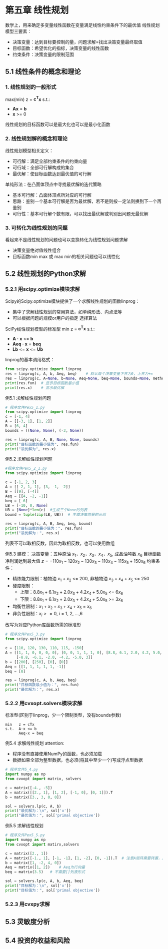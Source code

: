 # 第五章 线性规划
数学上，用来确定多变量线性函数在变量满足线性约束条件下的最优值
线性规划模型三要素：
- 决策变量：达到目标要控制的量，问题求解=找出决策变量最终取值
- 目标函数：希望优化的指标，决策变量的线性函数
- 约束条件：决策变量的限制范围

## 5.1 线性条件的概念和理论
### 1. 线性规划的一般形式
max(min) z = $\mathbf{c^{T}}$${\mathbf{x}}$
s.t.:
- $\mathbf{Ax}$ = $\mathbf{b}$
- $\mathbf{x}$ >= 0

线性规划的目标函数可以是最大化也可以是最小化函数

### 2. 线性规划解的概念和理论
线性规划模型相关定义：
- 可行解：满足全部约束条件的约束向量
- 可行域：全部可行解构成的集合
- 最优解：使目标函数达到最优值的可行解

单纯形法：在凸面体顶点中寻找最优解的迭代策略
- 基本可行解：凸面体顶点所对应的可行解
- 思路：鉴别一个基本可行解是否为最优解，若不是则按一定法则换到下一个再鉴别
- 可行性：基本可行解个数有限，可以找出最优解或判别出问题无最优解

### 3. 可转化为线性规划的问题
看起来不是线性规划的问题也可以变换转化为线性规划问题求解
- 决策变量绝对值线性组合
- 目标函数min max 或 max min的相关问题也可以线性化

## 5.2 线性规划的Python求解

### 5.2.1 用scipy.optimize模块求解
Scipy的Scipy.optimize模块提供了一个求解线性规划的函数linprog：
- 集中了求解线性规划的常用算法，如单纯形法、内点法等
- 可以根据问题的规模or用户的指定 选择算法

SciPy线性规划模型的标准型
min z = $\mathbf{c^{T}x}$
s.t.:
- $\mathbf{A·x}$ <=  $\mathbf{b}$
- $\mathbf{Aeq·x}$ = $\mathbf{beq}$
- $\mathbf{Lb}$ <= $\mathbf{x}$ <= $\mathbf{Ub}$

linprog的基本调用格式：
``` py
from scipy.optimize import linprog
res = linprog(c, A, b, Aeq, beq)    # 默认每个决策变量下界为0，上界为+∞
res = linprog(c, A=None, b=None, Aeq=None, beq=None, bounds=None, method='simplex')
print(res.fun)  # 显示目标函数最小值
print(res.x)    # 显示最优解
```

例5.1 求解线性规划问题
``` py
# 程序文件Pex5_1.py
from scipy.optimize import linprog
c = [-1, 4]
A = [[-3, 1], [1, 2]]
B = [6, 4]
bounds = ((None, None), (-3, None))

res = linprog(c, A, B, None, None, bounds)
print("目标函数的最小值为", res.fun)
print("最优解为", res.x)
```

例5.2 求解线性规划问题
``` py
#程序文件Pex5_2_1.py
from scipy.optimize import linprog

c = [-1, 2, 3]
A = [[-2, 1, 1], [3, -1, -2]]
B = [[9], [-4]]
Aeq = [[4, -2, -1]]
beq = [-6]
LB = [-10, 0, None]
UB = [None]*len(c)  #生成三个None的列表
bound = tuple(zip(LB, UB))  # 生成决策向量的元组

res = linprog(c, A, B, Aeq, beq, bound)
print("目标函数的最小值为：", res.fun)
print("最优解为：", res.x)
```
列表不可以取相反数，因此为取相反数，也可以使用数组

例5.3 
建模：
决策变量：五种原油 $x_{1}，x_{2}，x_{3}，x_{4}，x_{5}$, 成品油吨数 $x_{6}$
目标函数净利润达到最大值 $z = -110x_{1} -120x_{2} -130x_{3} -110x_{4} -115x_{5} + 150x_{6}$
约束条件：
- 精炼能力限制：植物油 $x_{1} + x_{2}$ <= 200, 非植物油 $x_{3} + x_{4} + x_{5}$ <= 250
- 硬度限制：
    - 上限：$8.8x_{1}+6.1x_{2}+2.0x_{3}+4.2x_{4}+5.0x_{5}$ <= $6x_{6}$
    - 下限：$8.8x_{1}+6.1x_{2}+2.0x_{3}+4.2x_{4}+5.0x_{5}$ >= $3x_{6}$
- 均衡性限制：$x_{1}+x_{2}+x_{3}+x_{4}+x_{5}$ = $x_{6}$
- 非负性限制：$x_{i}>=0$, i = 1, 2, ...,6

改写为对应Python库函数所需的标准形
``` py
# 程序文件Pex5_3.py
from scipy.optimize import linprog

c = [110, 120, 130, 110, 115, -150]
A = [[1, 1, 0, 0, 0, 0], [0, 0, 1, 1, 1, 0], [8.8, 6.1, 2.0, 4.2, 5.0, -6],
     [-8.8, -6.1, -2.0, -4.2, -5.0, 3]]
b = [[200], [250], [0], [0]]
Aeq = [[1, 1, 1, 1, 1, -1]]
beq = [0]

res = linprog(c, A, b, Aeq, beq)
print("目标函数最小值为：", res.fun)
print("最优解为：", res.x)
```

### 5.2.2 用cvxopt.solvers模块求解
标准型(区别于linprog，少一个限制类型，没有bounds参数)
``` 
min   z = cTx
s.t.  A·x <= b
      Aeq·x = beq
```
例5.4 求解线性规划
attention:
- 程序没有直接使用NumPy的函数，也必须加载
- 数据如果全部为整型数据，也必须(将其中至少一个)写成浮点型数据
``` py
# 程序文件5_4.py
import numpy as np
from cvxopt import matrix, solvers

c = matrix([-4., -5])
A = matrix([[2., 1], [1, 2], [-1, 0], [0, 1]]).T
b = matrix([3., 3, 0, 0])

sol = solvers.lp(c, A, b)
print("最优解为：\n", sol['x'])
print("最优值为：", sol['primal objective'])
```

例5.5 求解线性规划
``` py
# 程序文件Pex5_5.py
import numpy as np
from cvxopt import matirx,solvers

c = matrix([2., 1])
A = matrix([-1., 1], [-1, -1], [1, -2], [0, -1]).T  # 注意A矩阵需要转置，从2行4列转为(4,2)
b = matrix([1, -2, 4, 0])
Aeq = matrix([1, 2])    # Aeq为行向量
beq = matrix(3.5)   # 不需要[]列表形式

sol = solvers.lp(c, A, b, Aeq, beq)
print("目标解为：\n", sol['x'])
print("目标值为：", sol['primal objective'])
```

### 5.2.3 用cvxpy求解

## 5.3 灵敏度分析

## 5.4 投资的收益和风险